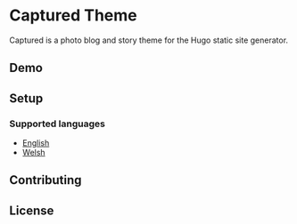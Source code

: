 # Captured Theme

Captured is a photo blog and story theme for the Hugo static site generator.

## Demo

## Setup

### Supported languages

* [English](https://github.com/rdsaunders/hugo-theme-captured/blob/master/i18n/en.toml)
* [Welsh](https://github.com/rdsaunders/hugo-theme-captured/blob/master/i18n/cy.toml)

## Contributing

## License